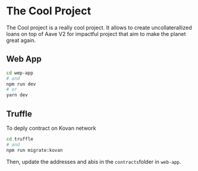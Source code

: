 # The Cool Project

The Cool project is a really cool project. It allows to create uncollaterallized loans on top of Aave V2 for impactful project that aim to make the planet great again.

## Web App

```bash
cd wep-app
# and
npm run dev
# or
yarn dev
```

## Truffle

To deply contract on Kovan network
```bash
cd truffle
# and
npm run migrate:kovan
```

Then, update the addresses and abis in the `contracts`folder in `web-app`.